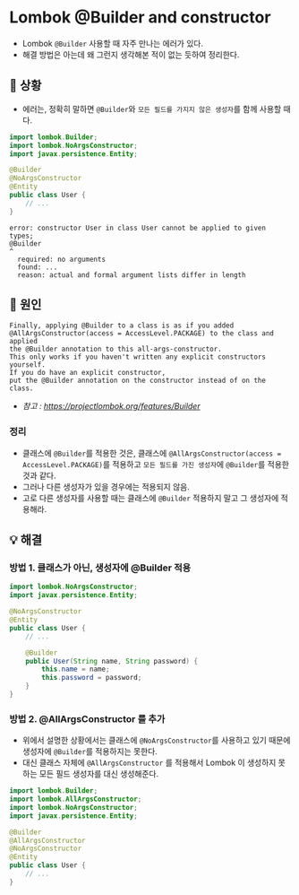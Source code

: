 # Lombok @Builder and constructor
- Lombok `@Builder` 사용할 때 자주 만나는 에러가 있다.
- 해결 방법은 아는데 왜 그런지 생각해본 적이 없는 듯하여 정리한다.
  
## 🤔 상황
- 에러는, 정확히 말하면 `@Builder`와 `모든 필드를 가지지 않은 생성자`를 함께 사용할 때다.
```java
import lombok.Builder;
import lombok.NoArgsConstructor;
import javax.persistence.Entity;

@Builder
@NoArgsConstructor
@Entity
public class User {
    // ...
}
```
```text
error: constructor User in class User cannot be applied to given types;
@Builder
^
  required: no arguments
  found: ...
  reason: actual and formal argument lists differ in length
```

## 💭 원인
```text
Finally, applying @Builder to a class is as if you added 
@AllArgsConstructor(access = AccessLevel.PACKAGE) to the class and applied 
the @Builder annotation to this all-args-constructor. 
This only works if you haven't written any explicit constructors yourself.
If you do have an explicit constructor, 
put the @Builder annotation on the constructor instead of on the class.
```
- _참고 : https://projectlombok.org/features/Builder_
  
### 정리
- 클래스에 `@Builder`를 적용한 것은, 
  클래스에 `@AllArgsConstructor(access = AccessLevel.PACKAGE)`를 적용하고
  `모든 필드를 가진 생성자`에 `@Builder`를 적용한 것과 같다.
- 그러나 다른 생성자가 있을 경우에는 적용되지 않음.
- 고로 다른 생성자를 사용할 때는 클래스에 `@Builder` 적용하지 말고 그 생성자에 적용해라.

## 💡 해결

### 방법 1. 클래스가 아닌, 생성자에 @Builder 적용
```java
import lombok.NoArgsConstructor;
import javax.persistence.Entity;

@NoArgsConstructor
@Entity
public class User {
    // ...

    @Builder
    public User(String name, String password) {
    	this.name = name;
    	this.password = password;
    }
}
```

### 방법 2. @AllArgsConstructor 를 추가
- 위에서 설명한 상황에서는 클래스에 `@NoArgsConstructor`를 사용하고 있기 때문에
  생성자에 `@Builder`를 적용하지는 못한다.
- 대신 클래스 자체에 `@AllArgsConstructor` 를 적용해서 
  Lombok 이 생성하지 못하는 모든 필드 생성자를 대신 생성해준다.
```java
import lombok.Builder;
import lombok.AllArgsConstructor;
import lombok.NoArgsConstructor;
import javax.persistence.Entity;

@Builder
@AllArgsConstructor
@NoArgsConstructor
@Entity
public class User {
    // ...
}
```
